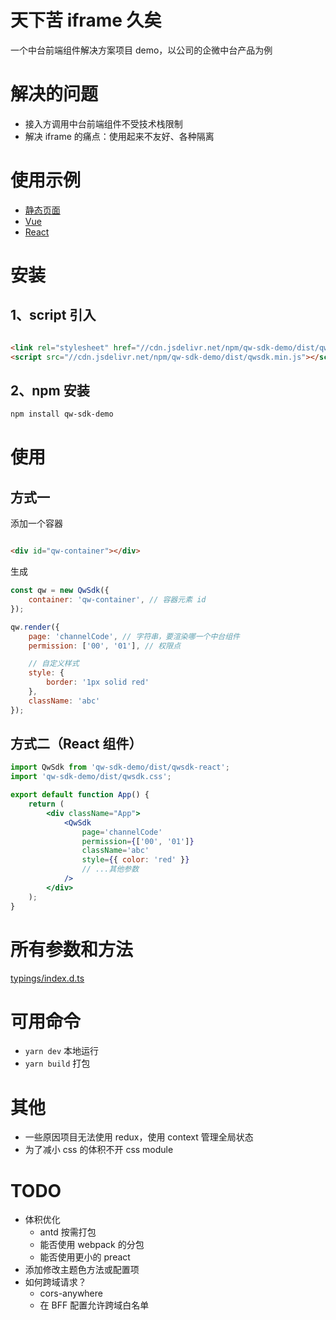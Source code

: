 # 天下苦 iframe 久矣

一个中台前端组件解决方案项目 demo，以公司的企微中台产品为例

# 解决的问题

- 接入方调用中台前端组件不受技术栈限制
- 解决 iframe 的痛点：使用起来不友好、各种隔离

# 使用示例

- [静态页面](https://codesandbox.io/s/qw-sdk-demo-static-shc61?file=/index.html)
- [Vue](https://codesandbox.io/s/qw-sdk-demo-vue-hxqhe?file=/src/App.vue)
- [React](https://codesandbox.io/s/qw-sdk-demo-react-fk63m?file=/src/App.js)

# 安装

## 1、script 引入

```html

<link rel="stylesheet" href="//cdn.jsdelivr.net/npm/qw-sdk-demo/dist/qwsdk.css"/>
<script src="//cdn.jsdelivr.net/npm/qw-sdk-demo/dist/qwsdk.min.js"></script>
```

## 2、npm 安装

```sh
npm install qw-sdk-demo
```

# 使用

## 方式一

添加一个容器

```html

<div id="qw-container"></div>
```

生成

```javascript
const qw = new QwSdk({
    container: 'qw-container', // 容器元素 id
});

qw.render({
    page: 'channelCode', // 字符串，要渲染哪一个中台组件
    permission: ['00', '01'], // 权限点

    // 自定义样式
    style: {
        border: '1px solid red'
    },
    className: 'abc'
});
```

## 方式二（React 组件）

```jsx
import QwSdk from 'qw-sdk-demo/dist/qwsdk-react';
import 'qw-sdk-demo/dist/qwsdk.css';

export default function App() {
    return (
        <div className="App">
            <QwSdk
                page='channelCode'
                permission={['00', '01']}
                className='abc'
                style={{ color: 'red' }}
                // ...其他参数
            />
        </div>
    );
}
```

# 所有参数和方法

[typings/index.d.ts](https://gitee.com/qx9/qw-sdk-demo/blob/master/typings/index.d.ts)

# 可用命令

- `yarn dev` 本地运行
- `yarn build` 打包

# 其他

- 一些原因项目无法使用 redux，使用 context 管理全局状态
- 为了减小 css 的体积不开 css module

# TODO

- 体积优化
    - antd 按需打包
    - 能否使用 webpack 的分包
    - 能否使用更小的 preact
- 添加修改主题色方法或配置项
- 如何跨域请求？
    - cors-anywhere
    - 在 BFF 配置允许跨域白名单
